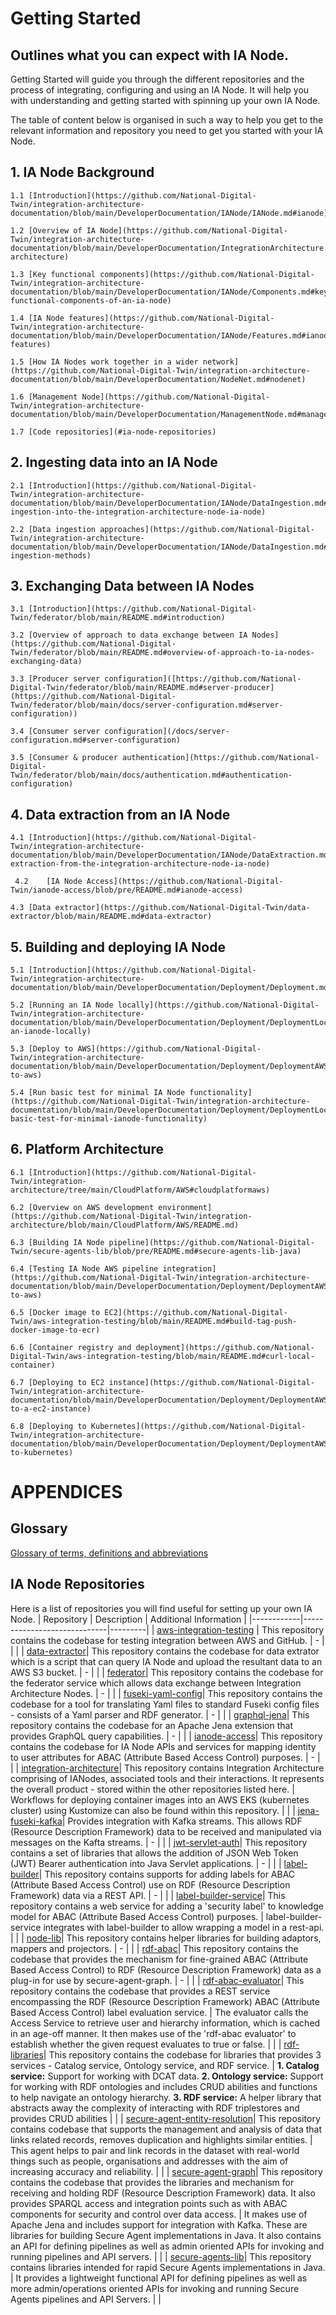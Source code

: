 # Getting Started
## Outlines what you can expect with IA Node.
Getting Started will guide you through the different repositories and the process of integrating, configuring and using an IA Node. It will help you with understanding and getting started with spinning up your own IA Node. 

The table of content below is organised in such a way to help you get to the relevant information and repository you need to get you started with your IA Node.

## 1. IA Node Background

    1.1	[Introduction](https://github.com/National-Digital-Twin/integration-architecture-documentation/blob/main/DeveloperDocumentation/IANode/IANode.md#ianode)

    1.2 [Overview of IA Node](https://github.com/National-Digital-Twin/integration-architecture-documentation/blob/main/DeveloperDocumentation/IntegrationArchitecture.md#integration-architecture) 

	1.3 [Key functional components](https://github.com/National-Digital-Twin/integration-architecture-documentation/blob/main/DeveloperDocumentation/IANode/Components.md#key-functional-components-of-an-ia-node) 

    1.4 [IA Node features](https://github.com/National-Digital-Twin/integration-architecture-documentation/blob/main/DeveloperDocumentation/IANode/Features.md#ianode-features)

	1.5 [How IA Nodes work together in a wider network](https://github.com/National-Digital-Twin/integration-architecture-documentation/blob/main/DeveloperDocumentation/NodeNet.md#nodenet)

    1.6 [Management Node](https://github.com/National-Digital-Twin/integration-architecture-documentation/blob/main/DeveloperDocumentation/ManagementNode.md#managementnode)

	1.7 [Code repositories](#ia-node-repositories)

## 2. Ingesting data into an IA Node

    2.1 [Introduction](https://github.com/National-Digital-Twin/integration-architecture-documentation/blob/main/DeveloperDocumentation/IANode/DataIngestion.md#data-ingestion-into-the-integration-architecture-node-ia-node)

    2.2 [Data ingestion approaches](https://github.com/National-Digital-Twin/integration-architecture-documentation/blob/main/DeveloperDocumentation/IANode/DataIngestion.md#data-ingestion-methods)

## 3. Exchanging Data between IA Nodes

    3.1 [Introduction](https://github.com/National-Digital-Twin/federator/blob/main/README.md#introduction)

    3.2 [Overview of approach to data exchange between IA Nodes](https://github.com/National-Digital-Twin/federator/blob/main/README.md#overview-of-approach-to-ia-nodes-exchanging-data)

    3.3 [Producer server configuration]([https://github.com/National-Digital-Twin/federator/blob/main/README.md#server-producer](https://github.com/National-Digital-Twin/federator/blob/main/docs/server-configuration.md#server-configuration))

	3.4 [Consumer server configuration](/docs/server-configuration.md#server-configuration)

	3.5 [Consumer & producer authentication](https://github.com/National-Digital-Twin/federator/blob/main/docs/authentication.md#authentication-configuration)
 
## 4. Data extraction from an IA Node

    4.1	[Introduction](https://github.com/National-Digital-Twin/integration-architecture-documentation/blob/main/DeveloperDocumentation/IANode/DataExtraction.md#data-extraction-from-the-integration-architecture-node-ia-node)

     4.2	[IA Node Access](https://github.com/National-Digital-Twin/ianode-access/blob/pre/README.md#ianode-access)

    4.3	[Data extractor](https://github.com/National-Digital-Twin/data-extractor/blob/main/README.md#data-extractor)
 
## 5. Building and deploying IA Node

    5.1	[Introduction](https://github.com/National-Digital-Twin/integration-architecture-documentation/blob/main/DeveloperDocumentation/Deployment/Deployment.md#deployment)

	5.2 [Running an IA Node locally](https://github.com/National-Digital-Twin/integration-architecture-documentation/blob/main/DeveloperDocumentation/Deployment/DeploymentLocal.md#running-an-ianode-locally)

    5.3 [Deploy to AWS](https://github.com/National-Digital-Twin/integration-architecture-documentation/blob/main/DeveloperDocumentation/Deployment/DeploymentAWS.md#deploy-to-aws)

    5.4 [Run basic test for minimal IA Node functionality](https://github.com/National-Digital-Twin/integration-architecture-documentation/blob/main/DeveloperDocumentation/Deployment/DeploymentLocal.md#run-basic-test-for-minimal-ianode-functionality)
 
## 6. Platform Architecture

    6.1	[Introduction](https://github.com/National-Digital-Twin/integration-architecture/tree/main/CloudPlatform/AWS#cloudplatformaws)

    6.2	[Overview on AWS development environment](https://github.com/National-Digital-Twin/integration-architecture/blob/main/CloudPlatform/AWS/README.md)

    6.3	[Building IA Node pipeline](https://github.com/National-Digital-Twin/secure-agents-lib/blob/pre/README.md#secure-agents-lib-java)

    6.4 [Testing IA Node AWS pipeline integration](https://github.com/National-Digital-Twin/integration-architecture-documentation/blob/main/DeveloperDocumentation/Deployment/DeploymentAWS.md#deploy-to-aws)

    6.5	[Docker image to EC2](https://github.com/National-Digital-Twin/aws-integration-testing/blob/main/README.md#build-tag-push-docker-image-to-ecr)

    6.6	[Container registry and deployment](https://github.com/National-Digital-Twin/aws-integration-testing/blob/main/README.md#curl-local-container)

    6.7	[Deploying to EC2 instance](https://github.com/National-Digital-Twin/integration-architecture-documentation/blob/main/DeveloperDocumentation/Deployment/DeploymentAWS.md#deploying-to-a-ec2-instance)

    6.8	[Deploying to Kubernetes](https://github.com/National-Digital-Twin/integration-architecture-documentation/blob/main/DeveloperDocumentation/Deployment/DeploymentAWS.md#deploying-to-kubernetes)

# APPENDICES

## Glossary
[Glossary of terms, definitions and abbreviations](https://github.com/National-Digital-Twin/integration-architecture-documentation/blob/main/DeveloperDocumentation/IANode/Glossary.md#glossary)

## IA Node Repositories
Here is a list of repositories you will find useful for setting up your own IA Node.
 |   Repository         |     Description                        | Additional Information | 
|------------|-----------------------------|---------|
| [aws-integration-testing](https://github.com/National-Digital-Twin/aws-integration-testing)    |      This repository contains the codebase for testing integration between AWS and GitHub.                 |      -   |        |             |
|            [data-extractor](https://github.com/National-Digital-Twin/data-extractor)| This repository contains the codebase for data extrator which is a script that can query IA Node and upload the resultant data to an AWS S3 bucket.               | -     |        |
|            [federator](https://github.com/National-Digital-Twin/federator)| This repository contains the codebase for the federator service which allows data exchange between Integration Architecture Nodes.                | -    |        |
|            [fuseki-yaml-config](https://github.com/National-Digital-Twin/fuseki-yaml-config)| This repository contains the codebase for a tool for translating Yaml files to standard Fuseki config files - consists of a Yaml parser and RDF generator.               | -     |        |
|            [graphql-jena](https://github.com/National-Digital-Twin/graphql-jena)| This repository contains the codebase for an Apache Jena extension that provides GraphQL query capabilities.               | -    |        |
|            [ianode-access](https://github.com/National-Digital-Twin/ianode-access)| This repository contains the codebase for IA Node APIs and services for mapping identity to user attributes for ABAC (Attribute Based Access Control) purposes.               | -     |        |
|            [integration-architecture](https://github.com/National-Digital-Twin/integration-architecture)| This repository contains Integration Architecture comprising of IANodes, associated tools and their interactions. It represents the overall product - stored within the other repositories listed here.               | Workflows for deploying container images into an AWS EKS (kubernetes cluster) using Kustomize can also be found within this repository.   |        |
|            [jena-fuseki-kafka](https://github.com/National-Digital-Twin/jena-fuseki-kafka)| Provides integration with Kafka streams. This allows RDF (Resource Description Framework) data to be received and manipulated via messages on the Kafta streams.               | -     |        |
|            [jwt-servlet-auth](https://github.com/National-Digital-Twin/jwt-servlet-auth)| This repository contains a set of libraries that allows the addition of JSON Web Token (JWT) Bearer authentication into Java Servlet applications.               | -     |        |
|            [label-builder](https://github.com/National-Digital-Twin/label-builder)| This repository contains supports for adding labels for ABAC (Attribute Based Access Control) use on RDF (Resource Description Framework) data via a REST API.               | -     |        |
|            [label-builder-service](https://github.com/National-Digital-Twin/label-builder-service)| This repository contains a web service for adding a 'security label' to knowledge model for ABAC (Attribute Based Access Control) purposes.               | label-builder-service integrates with label-builder to allow wrapping a model in a rest-api.   |        |
|            [node-lib](https://github.com/National-Digital-Twin/node-lib)| This repository contains helper libraries for building adaptors, mappers and projectors.               | -     |        |
|            [rdf-abac](https://github.com/National-Digital-Twin/rdf-abac)| This repository contains the codebase that provides the mechanism for fine-grained ABAC (Attribute Based Access Control) to RDF (Resource Description Framework) data as a plug-in for use by secure-agent-graph.             | -     |        |
|            [rdf-abac-evaluator](https://github.com/National-Digital-Twin/rdf-abac-evaluator)| This repository contains the codebase that provides a REST service encompassing the RDF (Resource Description Framework) ABAC (Attribute Based Access Control) label evaluation service.              | The evaluator calls the Access Service to retrieve user and hierarchy information, which is cached in an age-off manner. It then makes use of the 'rdf-abac evaluator' to establish whether the given request evaluates to true or false.    |        |
|            [rdf-libraries](https://github.com/National-Digital-Twin/rdf-libraries)| This repository contains the codebase for libraries that provides 3 services -   Catalog service, Ontology service, and RDF service.              | **1. Catalog service:** Support for working with DCAT data. **2. Ontology service:** Support for working with RDF ontologies and includes CRUD abilities and functions to help navigate an ontology hierarchy. **3. RDF service:** A helper library that abstracts away the complexity of interacting with RDF triplestores and provides CRUD abilities     |        |
|            [secure-agent-entity-resolution](https://github.com/National-Digital-Twin/secure-agent-entity-resolution)| This repository contains codebase that supports the management and analysis of data that links related records, removes duplication and highlights similar entities.             | This agent helps to pair and link records in the dataset with real-world things such as people, organisations and addresses with the aim of increasing accuracy and reliability.     |        |
|            [secure-agent-graph](https://github.com/National-Digital-Twin/secure-agent-graph)| This repository contains the codebase that provides the libraries and mechanism for receiving and holding RDF (Resource Description Framework) data. It also provides SPARQL access and integration points such as with ABAC components for security and control over data access.               | It makes use of Apache Jena and includes support for integration with Kafka. These are libraries for building Secure Agent implementations in Java. It also contains an API for defining pipelines as well as admin oriented APIs for invoking and running pipelines and API servers.    |        |
|            [secure-agents-lib](https://github.com/National-Digital-Twin/secure-agents-lib)| This repository contains libraries intended for rapid Secure Agents implementations in Java.               | It provides a lightweight functional API for defining pipelines as well as more admin/operations oriented APIs for invoking and running Secure Agents pipelines and API Servers.      |        |

